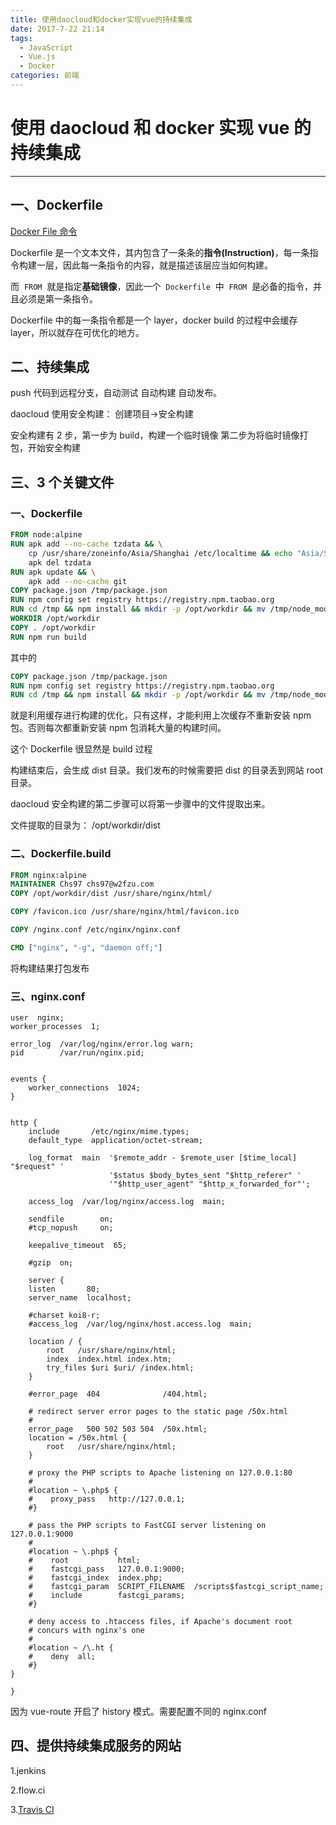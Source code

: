 ```yaml
---
title: 使用daocloud和docker实现vue的持续集成
date: 2017-7-22 21:14
tags:
  - JavaScript
  - Vue.js
  - Docker
categories: 前端
---
```


# 使用 daocloud 和 docker 实现 vue 的持续集成

---

## 一、Dockerfile

[Docker File 命令](https://yeasy.gitbooks.io/docker_practice/content/image/dockerfile/)

Dockerfile 是一个文本文件，其内包含了一条条的**指令(Instruction)**，每一条指令构建一层，因此每一条指令的内容，就是描述该层应当如何构建。

而  `FROM`  就是指定**基础镜像**，因此一个  `Dockerfile`  中  `FROM`  是必备的指令，并且必须是第一条指令。

Dockerfile 中的每一条指令都是一个 layer，docker build 的过程中会缓存 layer，所以就存在可优化的地方。

<!--more-->

## 二、持续集成

push 代码到远程分支，自动测试 自动构建 自动发布。

daocloud 使用安全构建： 创建项目->安全构建

安全构建有 2 步，第一步为 build，构建一个临时镜像 第二步为将临时镜像打包，开始安全构建

## 三、3 个关键文件

### 一、Dockerfile

```dockerfile
FROM node:alpine
RUN apk add --no-cache tzdata && \
    cp /usr/share/zoneinfo/Asia/Shanghai /etc/localtime && echo "Asia/Shanghai" > /etc/timezone && \
    apk del tzdata
RUN apk update && \
    apk add --no-cache git
COPY package.json /tmp/package.json
RUN npm config set registry https://registry.npm.taobao.org
RUN cd /tmp && npm install && mkdir -p /opt/workdir && mv /tmp/node_modules /opt/workdir/
WORKDIR /opt/workdir
COPY . /opt/workdir
RUN npm run build
```

其中的

```dockerfile
COPY package.json /tmp/package.json
RUN npm config set registry https://registry.npm.taobao.org
RUN cd /tmp && npm install && mkdir -p /opt/workdir && mv /tmp/node_modules /opt/workdir/
```

就是利用缓存进行构建的优化，只有这样，才能利用上次缓存不重新安装 npm 包。否则每次都重新安装 npm 包消耗大量的构建时间。

这个 Dockerfile 很显然是 build 过程

构建结束后，会生成 dist 目录。我们发布的时候需要把 dist 的目录丢到网站 root 目录。

daocloud 安全构建的第二步骤可以将第一步骤中的文件提取出来。

文件提取的目录为： /opt/workdir/dist

### 二、Dockerfile.build

```dockerfile
FROM nginx:alpine
MAINTAINER Chs97 chs97@w2fzu.com
COPY /opt/workdir/dist /usr/share/nginx/html/

COPY /favicon.ico /usr/share/nginx/html/favicon.ico

COPY /nginx.conf /etc/nginx/nginx.conf

CMD ["nginx", "-g", "daemon off;"]
```

将构建结果打包发布

### 三、nginx.conf

```nginx
user  nginx;
worker_processes  1;

error_log  /var/log/nginx/error.log warn;
pid        /var/run/nginx.pid;


events {
    worker_connections  1024;
}


http {
    include       /etc/nginx/mime.types;
    default_type  application/octet-stream;

    log_format  main  '$remote_addr - $remote_user [$time_local] "$request" '
                      '$status $body_bytes_sent "$http_referer" '
                      '"$http_user_agent" "$http_x_forwarded_for"';

    access_log  /var/log/nginx/access.log  main;

    sendfile        on;
    #tcp_nopush     on;

    keepalive_timeout  65;

    #gzip  on;

    server {
    listen       80;
    server_name  localhost;

    #charset koi8-r;
    #access_log  /var/log/nginx/host.access.log  main;

    location / {
        root   /usr/share/nginx/html;
        index  index.html index.htm;
        try_files $uri $uri/ /index.html;
    }

    #error_page  404              /404.html;

    # redirect server error pages to the static page /50x.html
    #
    error_page   500 502 503 504  /50x.html;
    location = /50x.html {
        root   /usr/share/nginx/html;
    }

    # proxy the PHP scripts to Apache listening on 127.0.0.1:80
    #
    #location ~ \.php$ {
    #    proxy_pass   http://127.0.0.1;
    #}

    # pass the PHP scripts to FastCGI server listening on 127.0.0.1:9000
    #
    #location ~ \.php$ {
    #    root           html;
    #    fastcgi_pass   127.0.0.1:9000;
    #    fastcgi_index  index.php;
    #    fastcgi_param  SCRIPT_FILENAME  /scripts$fastcgi_script_name;
    #    include        fastcgi_params;
    #}

    # deny access to .htaccess files, if Apache's document root
    # concurs with nginx's one
    #
    #location ~ /\.ht {
    #    deny  all;
    #}
}

}
```

因为 vue-route 开启了 history 模式。需要配置不同的 nginx.conf

## 四、提供持续集成服务的网站

1.jenkins

2.flow.ci

3.[Travis CI](https://travis-ci.org/)
